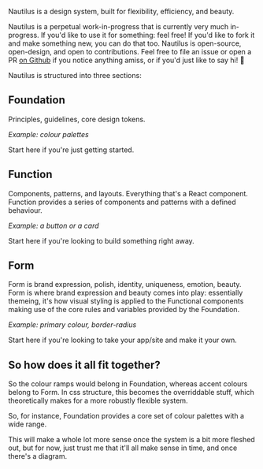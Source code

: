 Nautilus is a design system, built for flexibility, efficiency, and beauty. 

Nautilus is a perpetual work-in-progress that is currently very much in-progress. If you'd like to use it for something: feel free! If you'd like to fork it and make something new, you can do that too. Nautilus is open-source, open-design, and open to contributions. Feel free to file an issue or open a PR [on Github](https://github.com/octopusthink/nautilus) if you notice anything amiss, or if you'd just like to say hi! 👋

Nautilus is structured into three sections:

## Foundation 

Principles, guidelines, core design tokens.

_Example: colour palettes_

Start here if you're just getting started.

## Function 

Components, patterns, and layouts. Everything that's a React component. Function provides a series of components and patterns with a defined behaviour. 

_Example: a button or a card_

Start here if you're looking to build something right away.

## Form 

Form is brand expression, polish, identity, uniqueness, emotion, beauty. Form is where brand expression and beauty comes into play: essentially themeing, it's how visual styling is applied to the Functional components making use of the core rules and variables provided by the Foundation.

_Example: primary colour, border-radius_

Start here if you're looking to take your app/site and make it your own.

## So how does it all fit together?

So the colour ramps would belong in Foundation, whereas accent colours belong to Form. In css structure, this becomes the overriddable stuff, which theoretically makes for a more robustly flexible system. 

So, for instance, Foundation provides a core set of colour palettes with a wide range. 

This will make a whole lot more sense once the system is  a bit more fleshed out, but for now, just trust me that it'll all make  sense in time, and once there's a diagram.
